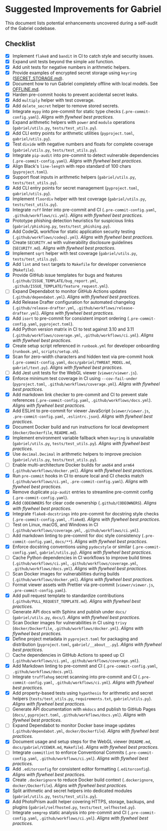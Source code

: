 # Suggested Improvements for Gabriel

This document lists potential enhancements uncovered during a self-audit of the Gabriel codebase.

## Checklist

- [x] Implement `flake8` and `bandit` in CI to catch style and security issues.
- [x] Expand unit tests beyond the simple `add` function.
- [x] Add unit tests for negative numbers in arithmetic helpers.
- [x] Provide examples of encrypted secret storage using `keyring` ([SECRET_STORAGE.md](SECRET_STORAGE.md)).
- [x] Document how to run Gabriel completely offline with local models. See [OFFLINE.md](OFFLINE.md).
- [x] Harden pre-commit hooks to prevent accidental secret leaks.
- [x] Add `multiply` helper with test coverage.
- [x] Add `delete_secret` helper to remove stored secrets.
- [x] Integrate `mypy` into pre-commit for static type checks (`.pre-commit-config.yaml`).
      *Aligns with flywheel best practices.*
- [x] Expand arithmetic helpers with `power` and `modulo` operations
      (`gabriel/utils.py`, `tests/test_utils.py`).
- [x] Add CLI entry points for arithmetic utilities (`pyproject.toml`,
      `gabriel/utils.py`).
- [x] Test `divide` with negative numbers and floats for complete coverage
      (`gabriel/utils.py`, `tests/test_utils.py`).
- [x] Integrate `pip-audit` into pre-commit to detect vulnerable dependencies
      (`.pre-commit-config.yaml`). *Aligns with flywheel best practices.*
- [x] Align Black's `line-length` with repo standard of 100 chars (`pyproject.toml`).
- [x] Support float inputs in arithmetic helpers (`gabriel/utils.py`, `tests/test_utils.py`).
- [x] Add CLI entry points for secret management (`pyproject.toml`, `gabriel/utils.py`).
- [x] Implement `floordiv` helper with test coverage (`gabriel/utils.py`,
      `tests/test_utils.py`).
- [x] Integrate `ruff` linter into pre-commit and CI (`.pre-commit-config.yaml`,
      `.github/workflows/ci.yml`). *Aligns with flywheel best practices.*
- [x] Prototype phishing detection heuristics for suspicious links
      (`gabriel/phishing.py`, `tests/test_phishing.py`).
- [x] Add CodeQL workflow for static application security testing
      (`.github/workflows/codeql.yml`). *Aligns with flywheel best practices.*
- [x] Create `SECURITY.md` with vulnerability disclosure guidelines
      (`SECURITY.md`). *Aligns with flywheel best practices.*
- [x] Implement `sqrt` helper with test coverage (`gabriel/utils.py`,
      `tests/test_utils.py`).
- [x] Add `lint` and `test` targets to `Makefile` for developer convenience
      (`Makefile`).
- [x] Provide GitHub issue templates for bugs and features
      (`.github/ISSUE_TEMPLATE/bug_report.yml`,
      `.github/ISSUE_TEMPLATE/feature_request.yml`).
- [ ] Expand Dependabot to monitor GitHub Actions updates (`.github/dependabot.yml`).
      *Aligns with flywheel best practices.*
- [x] Add Release Drafter configuration for automated changelog
      (`.github/release-drafter.yml`, `.github/workflows/release-drafter.yml`).
      *Aligns with flywheel best practices.*
- [x] Add `isort` to pre-commit for consistent import ordering
      (`.pre-commit-config.yaml`, `pyproject.toml`).
- [x] Add Python version matrix in CI to test against 3.10 and 3.11
      (`.github/workflows/coverage.yml`, `.github/workflows/ci.yml`).
      *Aligns with flywheel best practices.*
- [x] Create setup script referenced in `runbook.yml` for developer onboarding
      (`runbook.yml`, `scripts/setup.sh`).
- [x] Scan for zero-width characters and hidden text via pre-commit hook
      (`.pre-commit-config.yaml`, `docs/gabriel/THREAT_MODEL.md`, `gabriel/text.py`).
      *Aligns with flywheel best practices.*
- [ ] Add Jest unit tests for the WebGL viewer (`viewer/viewer.js`).
- [x] Enforce minimum test coverage in CI using `--cov-fail-under`
      (`pyproject.toml`, `.github/workflows/coverage.yml`).
      *Aligns with flywheel best practices.*
- [x] Add markdown link checker to pre-commit and CI to prevent stale references
      (`.pre-commit-config.yaml`, `.github/workflows/docs.yml`).
      *Aligns with flywheel best practices.*
- [x] Add ESLint to pre-commit for viewer JavaScript
      (`viewer/viewer.js`, `.pre-commit-config.yaml`, `.eslintrc.json`).
      *Aligns with flywheel best practices.*
- [x] Document Docker build and run instructions for local development
      (`docker/Dockerfile`, `README.md`).
- [x] Implement environment variable fallback when `keyring` is unavailable
      (`gabriel/utils.py`, `tests/test_utils.py`). *Aligns with flywheel best practices.*
- [x] Use `decimal.Decimal` in arithmetic helpers to improve precision
      (`gabriel/utils.py`, `tests/test_utils.py`).
- [ ] Enable multi-architecture Docker builds for `amd64` and `arm64`
      (`.github/workflows/docker.yml`). *Aligns with flywheel best practices.*
- [x] Run `pre-commit` hooks in CI to ensure local and CI checks match
      (`.github/workflows/ci.yml`, `.pre-commit-config.yaml`). *Aligns with flywheel best practices.*
- [x] Remove duplicate `pip-audit` entries to streamline pre-commit config
      (`.pre-commit-config.yaml`).
- [x] Add `CODEOWNERS` for clear code ownership (`.github/CODEOWNERS`).
      *Aligns with flywheel best practices.*
- [x] Integrate `flake8-docstrings` into pre-commit for docstring style checks
      (`.pre-commit-config.yaml`, `.flake8`). *Aligns with flywheel best practices.*
- [ ] Test on Linux, macOS, and Windows in CI
      (`.github/workflows/coverage.yml`, `.github/workflows/ci.yml`).
- [ ] Add markdown linting to pre-commit for doc style consistency
      (`.pre-commit-config.yaml`, `docs/**`).
      *Aligns with flywheel best practices.*
- [x] Enforce docstring conventions using `pydocstyle` or similar
      (`.pre-commit-config.yaml`, `gabriel/utils.py`).
      *Aligns with flywheel best practices.*
- [ ] Cache Python dependencies in CI workflows to improve build times
      (`.github/workflows/ci.yml`, `.github/workflows/coverage.yml`,
      `.github/workflows/docs.yml`).
      *Aligns with flywheel best practices.*
- [ ] Scan Docker images for vulnerabilities during builds
      (`.github/workflows/docker.yml`). *Aligns with flywheel best practices.*
- [ ] Format viewer assets with Prettier via pre-commit
      (`viewer/viewer.js`, `.pre-commit-config.yaml`).
- [x] Add pull request template to standardize contributions (`.github/PULL_REQUEST_TEMPLATE.md`).
      *Aligns with flywheel best practices.*
- [ ] Generate API docs with Sphinx and publish under `docs/`
      (`gabriel/utils.py`, `docs/`). *Aligns with flywheel best practices.*
- [ ] Scan Docker images for vulnerabilities in CI using `trivy`
      (`docker/Dockerfile`, `.github/workflows/docker.yml`). *Aligns with flywheel best practices.*
- [x] Define project metadata in `pyproject.toml` for packaging and distribution (`pyproject.toml`,
      `gabriel/__about__.py`). *Aligns with flywheel best practices.*
- [ ] Cache dependencies in GitHub Actions to speed up CI
      (`.github/workflows/ci.yml`, `.github/workflows/coverage.yml`).
- [x] Add Markdown linting to pre-commit and CI (`.pre-commit-config.yaml`, `.github/workflows/docs.yml`).
- [ ] Integrate `trufflehog` secret scanning into pre-commit and CI
      (`.pre-commit-config.yaml`, `.github/workflows/ci.yml`).
      *Aligns with flywheel best practices.*
- [x] Add property-based tests using `hypothesis` for arithmetic and secret helpers
      (`tests/test_utils.py`, `requirements.txt`, `gabriel/utils.py`).
      *Aligns with flywheel best practices.*
- [ ] Generate API documentation with `mkdocs` and publish to GitHub Pages
      (`docs/`, `pyproject.toml`, `.github/workflows/docs.yml`).
      *Aligns with flywheel best practices.*
- [ ] Expand Dependabot to monitor Docker base image updates
      (`.github/dependabot.yml`, `docker/Dockerfile`).
      *Aligns with flywheel best practices.*
- [x] Document usage and setup steps for the WebGL viewer
      (`README.md`, `docs/gabriel/VIEWER.md`, `Makefile`).
      *Aligns with flywheel best practices.*
- [ ] Integrate `commitlint` to enforce Conventional Commits
      (`.pre-commit-config.yaml`, `.github/workflows/ci.yml`).
      *Aligns with flywheel best practices.*
- [x] Add `.editorconfig` for consistent editor formatting
      (`.editorconfig`). *Aligns with flywheel best practices.*
- [x] Create `.dockerignore` to reduce Docker build context
      (`.dockerignore`, `docker/Dockerfile`). *Aligns with flywheel best practices.*
- [x] Split arithmetic and secret helpers into dedicated modules
      (`gabriel/utils.py`, `tests/test_utils.py`).
- [x] Add PhotoPrism audit helper covering HTTPS, storage, backups, and plugins
      (`gabriel/selfhosted.py`, `tests/test_selfhosted.py`).
- [ ] Integrate `semgrep` static analysis into pre-commit and CI
      (`.pre-commit-config.yaml`, `.github/workflows/ci.yml`).
      *Aligns with flywheel best practices.*
